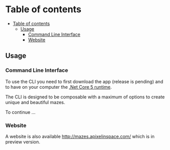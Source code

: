 ﻿# Table of contents
- [Table of contents](#table-of-contents)
  - [Usage](#usage)
    - [Command Line Interface](#command-line-interface)
    - [Website](#website)

## Usage

### Command Line Interface

To use the CLI you need to first download the app (release is pending) and to have on your computer the [.Net Core 5 runtime](https://dotnet.microsoft.com/download).

The CLI is designed to be composable with a maximum of options to create unique and beautiful mazes.

To continue ...

### Website

A website is also available http://mazes.apixelinspace.com/ which is in preview version.